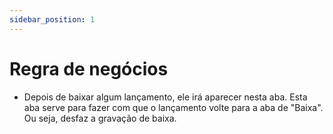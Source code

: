 ```yaml
---
sidebar_position: 1
---
```


# Regra de negócios

- Depois de baixar algum lançamento, ele irá aparecer nesta aba. Esta aba serve para fazer com que o lançamento volte para a aba de "Baixa". Ou seja, desfaz a gravação de baixa.